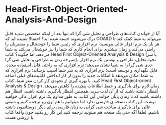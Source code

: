 # Head-First-Object-Oriented-Analysis-And-Design

آیا از خواندن کتاب‌های طراحی و تحلیل شی گرا که تنها بعد از اینکه متخصص شدید قابل درک می‌شوند خسته شده اید؟ احتمالا شنیده اید که OOA&D می‌تواند به شما کمک کند تا هر بار یک نرم افزار عالی بنویسید، نرم افزاری که رئیس شما را خوشحال و مشتریان را راضی می‌کند و زمان بیشتری برای انجام کاری که شما را نیز خوشحال می‌کند به شما می‌دهد.
اما چگونه؟
کتاب Head First Object-Oriented Analysis & Design (با سر شیرجه زدن به طراحی و تحلیل شی گرا)، نحوه تحلیل، طراحی و نوشتن یک نرم افزار جدی شی گرا را به شما نشان می‌دهد؛ نرم افزاری که به راحتی قابل استفاده مجدد، قابل نگهداری و توسعه است؛ نرم افزاری که به سر شما آسیب نرساند؛ نرم افزاری که به شما امکان می‌دهد تا امکانات جدید را بدون از کار انداختن قابلیت‌های قبلی اضافه کنید. با بهره گیری از نحوه‌ی کار کردن مغز شما، کتاب Head First Object-orient Analysis & Design زمان لازم برای یادگیری و حفظ اطلاعات پیچیده را کاهش می‌دهد.
انتظار داشته باشید که از آن لذت ببرید، همچنین انتظار یادگیری داشته باشید، انتظار هم داشته باشید که تا زمان پایان خواندن این کتاب، به طور مداوم یک نرم افزار عالی خواهید نوشت.
این کتاب نسخه ی فارسی ندارد اما میتوانیم با هم اون رو ترجمه کنیم و منبعی عالی برای یادگیری مباحث شی گرایی به زبان فارسی برای دیگر دوستانمون داشته باشیم.
لطفا اگه حتی یک صفحه هم میتونید ترجمه کنید این کار رو بکنید چون واقعا کتاب با ارزشی هست.

